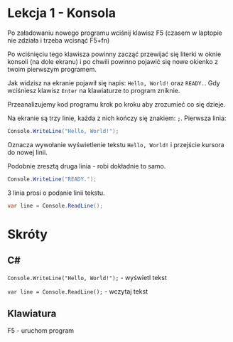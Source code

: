 # Lekcja 1 - Konsola

Po załadowaniu nowego programu wciśnij klawisz F5 (czasem w laptopie nie zdziała i trzeba wcisnąć F5+fn)

Po wciśnięciu tego klawisza powinny zacząć przewijać się literki w oknie konsoli (na dole ekranu) i po chwili powinno pojawić się nowe okienko z twoim pierwszym programem.

Jak widzisz na ekranie pojawił się napis:
`Hello, World!` oraz `READY.`. Gdy wciśniesz klawisz `Enter` na klawiaturze to program zniknie.

Przeanalizujemy kod programu krok po kroku aby zrozumieć co się dzieje. 

Na ekranie są trzy linie, każda z nich kończy się znakiem: `;`.
Pierwsza linia:

```c#
Console.WriteLine("Hello, World!");
```
Oznacza wywołanie wyświetlenie tekstu `Hello, World!` i przejście kursora do nowej linii.

Podobnie zresztą druga linia - robi dokładnie to samo.

```c#
Console.WriteLine("READY.");
```

3 linia prosi o podanie linii tekstu.
```c#
var line = Console.ReadLine();
```



# Skróty
## C#
`Console.WriteLine("Hello, World!");` - wyświetl tekst

`var line = Console.ReadLine();` - wczytaj tekst

## Klawiatura
F5 - uruchom program

